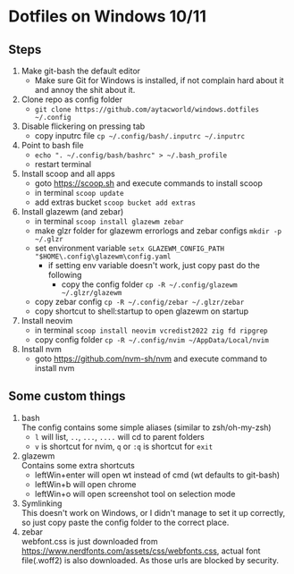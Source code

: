 # Dotfiles on Windows 10/11

## Steps

1. Make git-bash the default editor
    - Make sure Git for Windows is installed, if not complain hard about it and
    annoy the shit about it.
2. Clone repo as config folder 
    - `git clone https://github.com/aytacworld/windows.dotfiles ~/.config`
3.  Disable flickering on pressing tab
    - copy inputrc file `cp ~/.config/bash/.inputrc ~/.inputrc`
4. Point to bash file
    - `echo ". ~/.config/bash/bashrc" > ~/.bash_profile`
    - restart terminal
5. Install scoop and all apps
    - goto https://scoop.sh and execute commands to install scoop
    - in terminal `scoop update`
    - add extras bucket `scoop bucket add extras`
6. Install glazewm (and zebar)
    - in terminal `scoop install glazewm zebar`
    - make glzr folder for glazewm errorlogs and zebar configs `mkdir -p ~/.glzr`
    - set environment variable `setx GLAZEWM_CONFIG_PATH "$HOME\.config\glazewm\config.yaml`
        - if setting env variable doesn't work, just copy past do the following
            - copy the config folder `cp -R ~/.config/glazewm ~/.glzr/glazewm`
    - copy zebar config `cp -R ~/.config/zebar ~/.glzr/zebar`
    - copy shortcut to shell:startup to open glazewm on startup
7. Install neovim
    - in terminal `scoop install neovim vcredist2022 zig fd ripgrep`
    - copy config folder `cp -R ~/.config/nvim ~/AppData/Local/nvim`
8. Install nvm
    - goto https://github.com/nvm-sh/nvm and execute command to install nvm

## Some custom things

1. bash<br />
    The config contains some simple aliases (similar to zsh/oh-my-zsh)
    - `l` will list, `..`, `...`, `....` will cd to parent folders 
    - `v` is shortcut for nvim, `q` or `:q` is shortcut for `exit`
2. glazewm<br />
    Contains some extra shortcuts
    - leftWin+enter will open wt instead of cmd (wt defaults to git-bash)
    - leftWin+b will open chrome
    - leftWin+o will open screenshot tool on selection mode
3. Symlinking<br />
    This doesn't work on Windows, or I didn't manage to set it up correctly,
    so just copy paste the config folder to the correct place.
4. zebar<br />
    webfont.css is just downloaded from https://www.nerdfonts.com/assets/css/webfonts.css,
    actual font file(.woff2) is also downloaded. As those urls are blocked by security.
